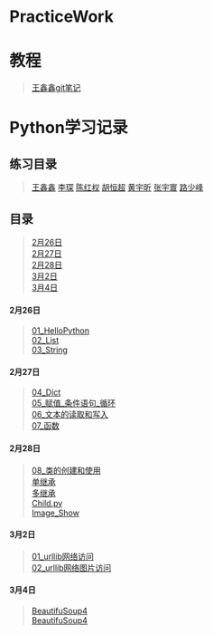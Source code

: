 # PracticeWork

# 教程
> [王鑫鑫git笔记](https://github.com/614610440/my_study/blob/master/git.md)

# Python学习记录  
## 练习目录
> [王鑫鑫](practice/wxx)
> [李琛](practice/lc)
> [陈红权](practice/chq)
> [胡恒超](practice/hhc)
> [黄宇昕](practice/hyx)
> [张宇寰](practice/zyh)
> [路少峰](practice/lsf)

## 目录  
> [2月26日](#2月26日)  
> [2月27日](#2月27日)  
> [2月28日](#2月28日)  
> [3月2日](#3月2日)  
> [3月4日](#3月4日)  
#### 2月26日  
> [01_HelloPython](study/01_HelloPython.py)  
> [02_List](study/02_List.py)  
> [03_String](study/03_String.py)  
#### 2月27日  
> [04_Dict](study/04_Dict.py)  
> [05_赋值_条件语句_循环](study/05_赋值_条件语句_循环.py)   
> [06_文本的读取和写入](study/06_文本的读取和写入.py)  
> [07_函数](study/06_文本的读取和写入.py)  
#### 2月28日
> [08_类的创建和使用](study/08_类的创建和使用.py)  
> [单继承](study/Case01/单继承)    
> [多继承](study/Case01/多继承)   
> [Child.py](study/Child.py)  
> [Image_Show](study/Image_Show)  

#### 3月2日
> [01_urllib网络访问](study/01_urllib网络访问.py)  
> [02_urllib网络图片访问](study/02_urllib网络图片访问.py)    

#### 3月4日
> [BeautifuSoup4](study/01_BeautifulSoup4.py)  
> [BeautifuSoup4](study/01_Bs_Mp3.py)
